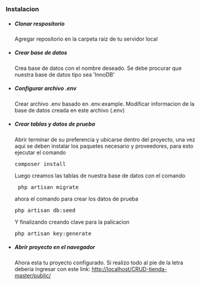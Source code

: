 <h3>Instalacion</h3>
<ul>
	<li>
		<h5>Clonar respositorio</h5>
		<p>Agregar repositorio en la carpeta raiz de tu servidor local</p>
	</li>
	<li>
		<h5>Crear base de datos</h5>
		<p>Crea base de datos con el nombre deseado. Se debe procurar que nuestra base de datos tipo sea 'InnoDB'</p>
	</li>
	<li>
		<h5>Configurar archivo .env</h5>
		<p>Crear archivo .env basado en .env.example. Modificar informacion de la base de datos creada en este archivo (.env)</p>
	</li>
	<li>
		<h5>Crear tablas y datos de prueba</h5>
		<p>Abrir terminar de su preferencia y ubicarse dentro del proyecto, una vez aqui se deben instalar los paquetes necesario y proveedores, para esto ejecutar el comando <pre>composer install</pre> Luego creamos las tablas de nuestra base de datos con el comando <pre> php artisan migrate</pre> ahora el comando para crear los datos de prueba <pre>php artisan db:seed</pre> Y finalizando creando clave para la palicacion <pre>php artisan key:generate</pre></p>
	</li>
	<li>
		<h5>Abrir proyecto en el navegador</h5>
		<p>Ahora esta tu proyecto configurado. Si realizo todo al pie de la letra deberia ingresar con este link: <a href="http://localhost/CRUD-tienda-master/public/">http://localhost/CRUD-tienda-master/public/</a></p>
	</li>
</ul>